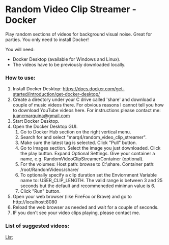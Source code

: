 # Random Video Clip Streamer - Docker
Play random sections of videos for background visual noise. Great for parties. You only need to install Docker! 

You will need:
* Docker Desktop (available for Windows and Linux).
* The videos have to be previously downloaded locally.

### How to use: ###
1. Install Docker Desktop: https://docs.docker.com/get-started/introduction/get-docker-desktop/ 
2. Create a directory under your C drive called 'share' and download a couple of music videos there. For obvious reasons I cannot tell you how to download YouTube videos here. For instructions please contact me: juancmarquina@gmail.com 
3. Start Docker Desktop. 
4. Open the Docker Desktop GUI.
   1. Go to Docker Hub section on the right vertical menu.
   2. Search for and select "marq4/random_video_clip_streamer". 
   3. Make sure the latest tag is selected. Click "Pull" button.
   4. Go to Images section. Select the image you just downloaded. Click the play button. Expand Optional Settings. Give your container a name, e.g. RandomVideoClipStreamerContainer (optional).
   5. For the volumes: Host path: browse to C:\share. Container path: /root/RandomVideos/share/
   7. To optionally specify a clip duration set the Enviornment Variable name to: USER_CLIP_LENGTH. The valid range is between 3 and 25 seconds but the default and recommeneded minimun value is 6.
   8. Click "Run" button. 
6. Open your web browser (like FireFox or Brave) and go to http://localhost:8080
7. Reload the web browser as needed and wait for a couple of seconds.
8. IF you don't see your video clips playing, please contact me.

### List of suggested videos: ###
[List](https://github.com/marq4/Random-Video-Clip-Generator/blob/main/List.md "List")
